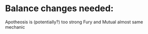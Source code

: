 # Balance changes needed:
Apotheosis is (potentially?) too strong
Fury and Mutual almost same mechanic
